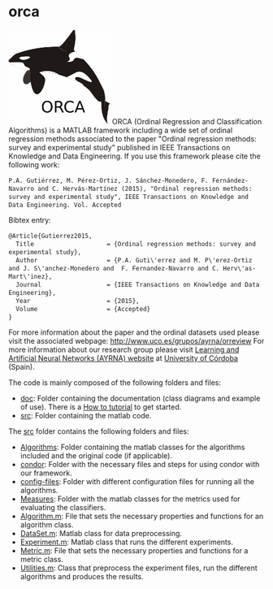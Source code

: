 # orca

![ORCA logo](doc/orca_small.png) ORCA (Ordinal Regression and Classification Algorithms) is a MATLAB framework including a wide set of ordinal regression methods associated to the paper "Ordinal regression methods: survey and experimental study" published in IEEE Transactions on Knowledge and Data Engineering. If you use this framework please cite the following work: 

```
P.A. Gutiérrez, M. Pérez-Ortiz, J. Sánchez-Monedero, F. Fernández-Navarro and C. Hervás-Martínez (2015), "Ordinal regression methods: survey and experimental study", IEEE Transactions on Knowledge and Data Engineering. Vol. Accepted
```

Bibtex entry:

```
@Article{Gutierrez2015,
  Title                    = {Ordinal regression methods: survey and experimental study},
  Author                   = {P.A. Guti\'errez and M. P\'erez-Ortiz and J. S\'anchez-Monedero and  F. Fernandez-Navarro and C. Herv\'as-Mart\'inez},
  Journal                  = {IEEE Transactions on Knowledge and Data Engineering},
  Year                     = {2015},
  Volume                   = {Accepted}
}
```

For more information about the paper and the ordinal datasets used please visit the associated webpage: http://www.uco.es/grupos/ayrna/orreview
For more information about our research group please visit [Learning and Artificial Neural Networks (AYRNA) website](http://www.uco.es/grupos/ayrna/index.php/en) at [University of Córdoba](http://www.uco.es/) (Spain).

The code is mainly composed of the following folders and files:
- [doc](doc): Folder containing the documentation (class diagrams and example of use). There is a [How to tutorial](doc/orca-tutorial.md) to get started.
- [src](src): Folder containing the matlab code.

The [src](src) folder contains the following folders and files:
- [Algorithms](src/Algorithms): Folder containing the matlab classes for the algorithms included and the original code (if applicable).
- [condor](src/condor): Folder with the necessary files and steps for using condor with our framework.
- [config-files](src/config-files): Folder with different configuration files for running all the algorithms.
- [Measures](src/Measures): Folder with the matlab classes for the metrics used for evaluating the classifiers.
- [Algorithm.m](src/Algorithm.m): File that sets the necessary properties and functions for an algorithm class.
- [DataSet.m](src/DataSet.m): Matlab class for data preprocessing.
- [Experiment.m](src/Experiment.m): Matlab class that runs the different experiments.
- [Metric.m](src/Metric.m): File that sets the necessary properties and functions for a metric class.
- [Utilities.m](src/Utilities.m): Class that preprocess the experiment files, run the different algorithms and produces the results.
